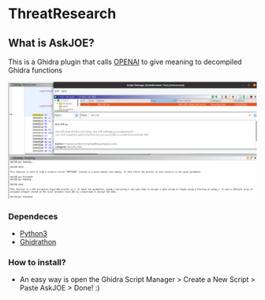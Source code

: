 # ThreatResearch

## What is AskJOE?
This is a Ghidra plugin that calls [OPENAI](https://openai.com/) to give meaning to decompiled Ghidra functions

![AskJOE Running](/imgs/AskJOE-running.png "AskJOE Running")

### Dependeces
- [Python3](https://www.python.org/downloads/)
- [Ghidrathon](https://github.com/mandiant/Ghidrathon)

### How to install?
- An easy way is open the Ghidra Script Manager > Create a New Script > Paste AskJOE > Done! :)